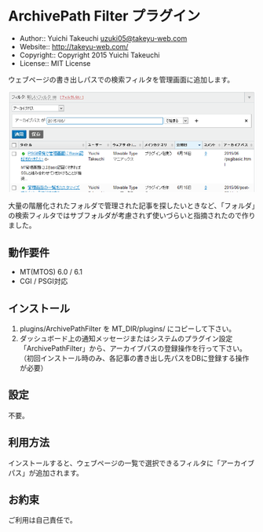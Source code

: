 ArchivePath Filter プラグイン
===========

* Author:: Yuichi Takeuchi <uzuki05@takeyu-web.com>
* Website:: http://takeyu-web.com/
* Copyright:: Copyright 2015 Yuichi Takeuchi
* License:: MIT License

ウェブページの書き出しパスでの検索フィルタを管理画面に追加します。

![利用イメージ](https://raw.githubusercontent.com/takeyuweb/mt-plugin-archivepathfilter/master/ArchivePathFilter.png)

大量の階層化されたフォルダで管理された記事を探したいときなど、「フォルダ」の検索フィルタではサブフォルダが考慮されず使いづらいと指摘されたので作りました。

動作要件
-----------

* MT(MTOS) 6.0 / 6.1
* CGI / PSGI対応

インストール
-----------

1. plugins/ArchivePathFilter を MT_DIR/plugins/ にコピーして下さい。
2. ダッシュボード上の通知メッセージまたはシステムのプラグイン設定「ArchivePathFilter」から、アーカイブパスの登録操作を行って下さい。（初回インストール時のみ、各記事の書き出し先パスをDBに登録する操作が必要）

設定
-----------

不要。

利用方法
-----------

インストールすると、ウェブページの一覧で選択できるフィルタに「アーカイブパス」が追加されます。

お約束
-----------

ご利用は自己責任で。
